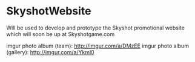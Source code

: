# SkyshotWebsite
Will be used to develop and prototype the Skyshot promotional website which will soon be up at Skyshotgame.com

imgur photo album (team): http://imgur.com/a/DMzEE
imgur photo album (gallery): http://imgur.com/a/Ykml0
